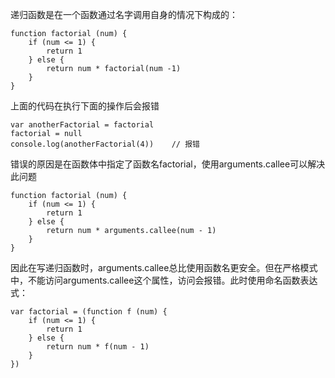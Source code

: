 递归函数是在一个函数通过名字调用自身的情况下构成的：

```
function factorial (num) {
    if (num <= 1) {
        return 1
    } else {
        return num * factorial(num -1)
    }
}
```

上面的代码在执行下面的操作后会报错

```
var anotherFactorial = factorial
factorial = null
console.log(anotherFactorial(4))    // 报错
```

错误的原因是在函数体中指定了函数名factorial，使用arguments.callee可以解决此问题

```
function factorial (num) {
    if (num <= 1) {
        return 1
    } else {
        return num * arguments.callee(num - 1)
    }
}
```

因此在写递归函数时，arguments.callee总比使用函数名更安全。但在严格模式中，不能访问arguments.callee这个属性，访问会报错。此时使用命名函数表达式：

```
var factorial = (function f (num) {
    if (num <= 1) {
        return 1
    } else {
        return num * f(num - 1)
    }
})
```